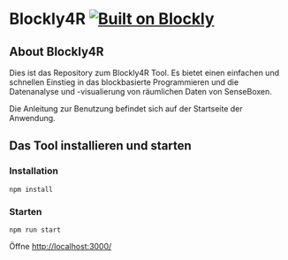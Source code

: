 

# Blockly4R [![Built on Blockly](https://tinyurl.com/built-on-blockly)](https://github.com/google/blockly)

## About Blockly4R

Dies ist das Repository zum Blockly4R Tool. Es bietet einen einfachen und schnellen Einstieg in das blockbasierte Programmieren und die Datenanalyse und -visualierung von räumlichen Daten von SenseBoxen.

Die Anleitung zur Benutzung befindet sich auf der Startseite der Anwendung. 

## Das Tool installieren und starten

### Installation

```
npm install
```

### Starten

```
npm run start
```


Öffne [http://localhost:3000/](http://localhost:3000/)


